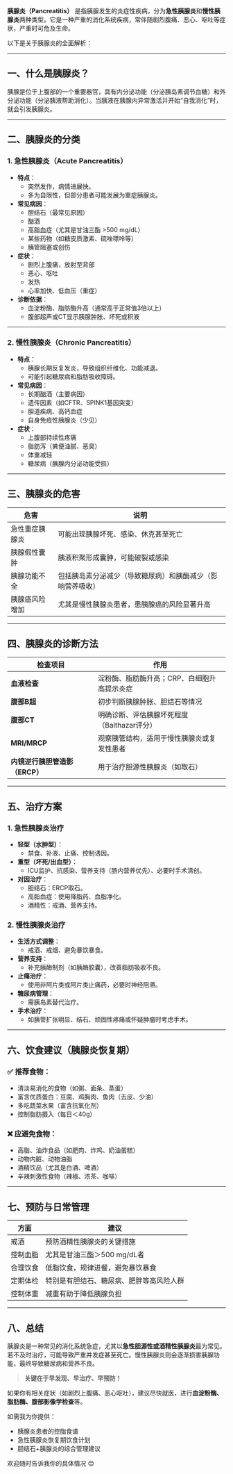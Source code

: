 **胰腺炎（Pancreatitis）** 是指胰腺发生的炎症性疾病，分为**急性胰腺炎**和**慢性胰腺炎**两种类型。它是一种严重的消化系统疾病，常伴随剧烈腹痛、恶心、呕吐等症状，严重时可危及生命。

以下是关于胰腺炎的全面解析：

---

## 一、什么是胰腺炎？

胰腺是位于上腹部的一个重要器官，具有内分泌功能（分泌胰岛素调节血糖）和外分泌功能（分泌胰液帮助消化）。当胰液在胰腺内异常激活并开始“自我消化”时，就会引发胰腺炎。

---

## 二、胰腺炎的分类

### 1. 急性胰腺炎（Acute Pancreatitis）
- **特点**：
  - 突然发作，病情进展快。
  - 多为自限性，但部分患者可能发展为重症胰腺炎。
- **常见病因**：
  - 胆结石（最常见原因）
  - 酗酒
  - 高脂血症（尤其是甘油三酯 >500 mg/dL）
  - 某些药物（如糖皮质激素、硫唑嘌呤等）
  - 胰管阻塞或创伤
- **症状**：
  - 剧烈上腹痛，放射至背部
  - 恶心、呕吐
  - 发热
  - 心率加快、低血压（重症）
- **诊断依据**：
  - 血淀粉酶、脂肪酶升高（通常高于正常值3倍以上）
  - 腹部超声或CT显示胰腺肿胀、坏死或积液

---

### 2. 慢性胰腺炎（Chronic Pancreatitis）
- **特点**：
  - 胰腺长期反复发炎，导致组织纤维化、功能减退。
  - 可能引起糖尿病和脂肪吸收障碍。
- **常见病因**：
  - 长期酗酒（主要病因）
  - 遗传因素（如CFTR、SPINK1基因突变）
  - 胆道疾病、高钙血症
  - 自身免疫性胰腺炎（少见）
- **症状**：
  - 上腹部持续性疼痛
  - 脂肪泻（粪便油腻、恶臭）
  - 体重减轻
  - 糖尿病（胰腺内分泌功能受损）

---

## 三、胰腺炎的危害

| 危害 | 说明 |
|------|------|
| 急性重症胰腺炎 | 可能出现胰腺坏死、感染、休克甚至死亡 |
| 胰腺假性囊肿 | 胰液积聚形成囊肿，可能破裂或感染 |
| 胰腺功能不全 | 包括胰岛素分泌减少（导致糖尿病）和胰酶减少（影响营养吸收） |
| 胰腺癌风险增加 | 尤其是慢性胰腺炎患者，患胰腺癌的风险显著升高 |

---

## 四、胰腺炎的诊断方法

| 检查项目 | 作用 |
|----------|------|
| **血液检查** | 淀粉酶、脂肪酶升高；CRP、白细胞升高提示炎症 |
| **腹部B超** | 初步判断胰腺肿胀、胆结石等情况 |
| **腹部CT** | 明确诊断、评估胰腺坏死程度（Balthazar评分） |
| **MRI/MRCP** | 观察胰管结构，适用于慢性胰腺炎或复发性患者 |
| **内镜逆行胰胆管造影（ERCP）** | 用于治疗胆源性胰腺炎（如取石） |

---

## 五、治疗方案

### 1. 急性胰腺炎治疗
- **轻型（水肿型）**：
  - 禁食、补液、止痛、控制诱因。
- **重型（坏死/出血型）**：
  - ICU监护、抗感染、营养支持（肠内营养优先）、必要时手术清创。
- **对因治疗**：
  - 胆结石：ERCP取石。
  - 高脂血症：使用降脂药、血脂净化。
  - 酒精性：戒酒、营养支持。

### 2. 慢性胰腺炎治疗
- **生活方式调整**：
  - 戒酒、戒烟、避免暴饮暴食。
- **营养支持**：
  - 补充胰酶制剂（如胰酶胶囊），改善脂肪吸收不良。
- **止痛治疗**：
  - 使用非阿片类或阿片类止痛药，必要时神经阻滞。
- **糖尿病管理**：
  - 需胰岛素替代治疗。
- **手术治疗**：
  - 如胰管扩张明显、结石、顽固性疼痛或怀疑肿瘤时考虑手术。

---

## 六、饮食建议（胰腺炎恢复期）

### ✅ 推荐食物：
- 清淡易消化的食物（如粥、面条、蒸蛋）
- 富含优质蛋白：豆腐、鸡胸肉、鱼肉（去皮、少油）
- 多吃蔬菜水果（富含抗氧化剂）
- 控制脂肪摄入（每日＜40g）

### ❌ 应避免食物：
- 高脂、油炸食品（如肥肉、炸鸡、奶油蛋糕）
- 动物内脏、动物油脂
- 酒精饮品（尤其是白酒、啤酒）
- 辛辣刺激性食物（辣椒、浓茶、咖啡）

---

## 七、预防与日常管理

| 方面 | 建议 |
|------|------|
| 戒酒 | 预防酒精性胰腺炎的关键措施 |
| 控制血脂 | 尤其是甘油三酯＞500 mg/dL者 |
| 合理饮食 | 低脂饮食，规律进餐，避免暴饮暴食 |
| 定期体检 | 特别是有胆结石、糖尿病、肥胖等高风险人群 |
| 控制体重 | 减重有助于降低胰腺负担 |

---

## 八、总结

胰腺炎是一种常见的消化系统急症，尤其以**急性胆源性或酒精性胰腺炎**最为常见。若不及时治疗，可能导致严重并发症甚至死亡。慢性胰腺炎则会逐渐损害胰腺功能，最终导致糖尿病和营养不良。

> **关键在于早发现、早治疗、早预防！**

如果你有相关症状（如剧烈上腹痛、恶心呕吐），建议尽快就医，进行**血淀粉酶、脂肪酶、腹部影像学检查**等。

如需我为你提供：
- 胰腺炎患者的控脂食谱  
- 急性胰腺炎恢复期饮食计划  
- 胆结石+胰腺炎的综合管理建议  

欢迎随时告诉我你的具体情况 😊